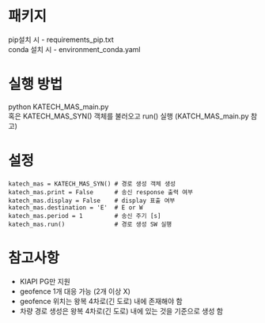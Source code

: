 # 패키지
pip설치 시 - requirements_pip.txt   
conda 설치 시 - environment_conda.yaml
   
# 실행 방법
python KATECH_MAS_main.py      
혹은 KATECH_MAS_SYN() 객체를 불러오고 run() 실행 (KATCH_MAS_main.py 참고)   
   
# 설정    
    katech_mas = KATECH_MAS_SYN() # 경로 생성 객체 생성   
    katech_mas.print = False      # 송신 response 출력 여부   
    katech_mas.display = False    # display 표출 여부   
    katech_mas.destination = 'E'  # E or W    
    katech_mas.period = 1         # 송신 주기 [s]   
    katech_mas.run()              # 경로 생성 SW 실행    

# 참고사항
- KIAPI PG만 지원   
- geofence 1개 대응 가능 (2개 이상 X)   
- geofence 위치는 왕복 4차로(긴 도로) 내에 존재해야 함   
- 차량 경로 생성은 왕복 4차로(긴 도로) 내에 있는 것을 기준으로 생성 함   
